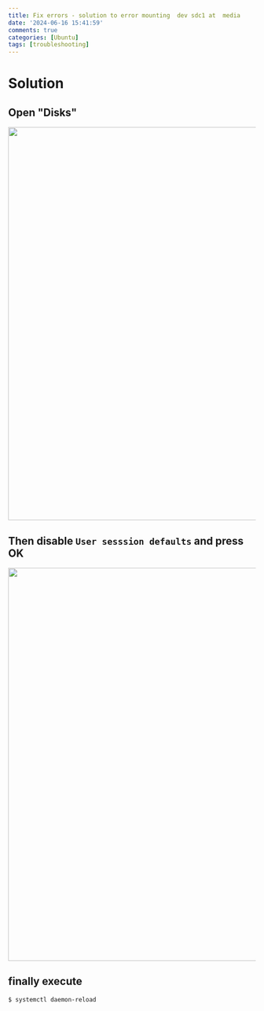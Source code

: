 ```yaml
---
title: Fix errors - solution to error mounting  dev sdc1 at  media 
date: '2024-06-16 15:41:59'
comments: true
categories: [Ubuntu]
tags: [troubleshooting]
---
```


# Solution

## Open "Disks"
<a href="https://raw.githubusercontent.com/0xrabbitSec/0xrabbitSec.github.io/main/_posts/images/fixErrorMounting-images/image01.png"><img src="https://raw.githubusercontent.com/0xrabbitSec/0xrabbitSec.github.io/main/_posts/images/fixErrorMounting-images/image01.png" height="800" width="950"></a>

## Then disable `User sesssion defaults` and press OK
<a href="https://raw.githubusercontent.com/0xrabbitSec/0xrabbitSec.github.io/main/_posts/images/fixErrorMounting-images/image02.png"><img src="https://raw.githubusercontent.com/0xrabbitSec/0xrabbitSec.github.io/main/_posts/images/fixErrorMounting-images/image02.png" height="800" width="950"></a>
 


## finally execute
`$ systemctl daemon-reload`
